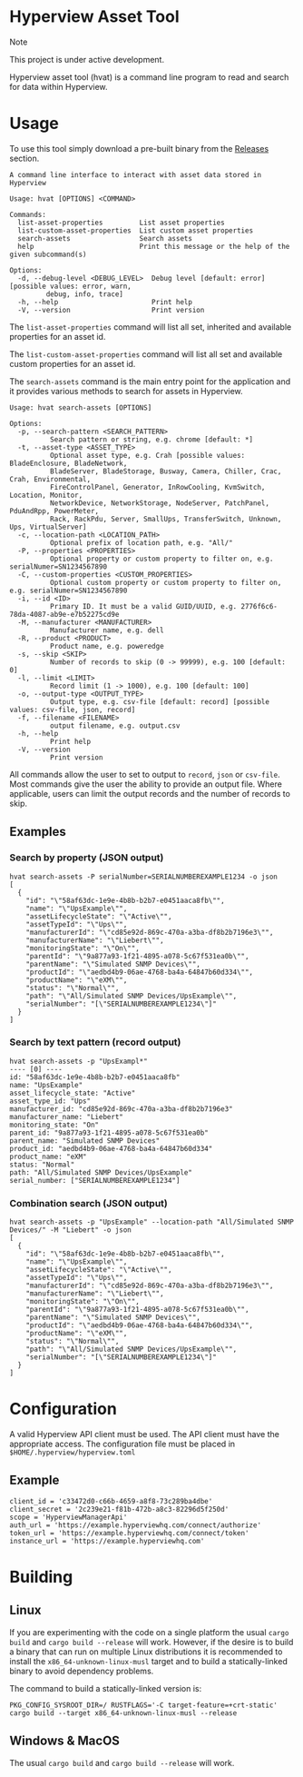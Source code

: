 # Hyperview Asset Tool

> [!NOTE]  
> This project is under active development. 

Hyperview asset tool (hvat) is a command line program to read and search for data within Hyperview.

# Usage

To use this tool simply download a pre-built binary from the [Releases](https://github.com/HyperviewHQ/asset_tool/releases) section.

```console
A command line interface to interact with asset data stored in Hyperview

Usage: hvat [OPTIONS] <COMMAND>

Commands:
  list-asset-properties         List asset properties
  list-custom-asset-properties  List custom asset properties
  search-assets                 Search assets
  help                          Print this message or the help of the given subcommand(s)

Options:
  -d, --debug-level <DEBUG_LEVEL>  Debug level [default: error] [possible values: error, warn,
         debug, info, trace]
  -h, --help                       Print help
  -V, --version                    Print version
```

The `list-asset-properties` command will list all set, inherited and available properties for an asset id. 

The `list-custom-asset-properties` command will list all set and available custom properties for an asset id.

The `search-assets` command is the main entry point for the application and it provides various methods to search for
assets in Hyperview.

```console
Usage: hvat search-assets [OPTIONS]

Options:
  -p, --search-pattern <SEARCH_PATTERN>
          Search pattern or string, e.g. chrome [default: *]
  -t, --asset-type <ASSET_TYPE>
          Optional asset type, e.g. Crah [possible values: BladeEnclosure, BladeNetwork,
          BladeServer, BladeStorage, Busway, Camera, Chiller, Crac, Crah, Environmental,
          FireControlPanel, Generator, InRowCooling, KvmSwitch, Location, Monitor,
          NetworkDevice, NetworkStorage, NodeServer, PatchPanel, PduAndRpp, PowerMeter,
          Rack, RackPdu, Server, SmallUps, TransferSwitch, Unknown, Ups, VirtualServer]
  -c, --location-path <LOCATION_PATH>
          Optional prefix of location path, e.g. "All/"
  -P, --properties <PROPERTIES>
          Optional property or custom property to filter on, e.g. serialNumer=SN1234567890
  -C, --custom-properties <CUSTOM_PROPERTIES>
          Optional custom property or custom property to filter on, e.g. serialNumer=SN1234567890
  -i, --id <ID>
          Primary ID. It must be a valid GUID/UUID, e.g. 2776f6c6-78da-4087-ab9e-e7b52275cd9e
  -M, --manufacturer <MANUFACTURER>
          Manufacturer name, e.g. dell
  -R, --product <PRODUCT>
          Product name, e.g. poweredge
  -s, --skip <SKIP>
          Number of records to skip (0 -> 99999), e.g. 100 [default: 0]
  -l, --limit <LIMIT>
          Record limit (1 -> 1000), e.g. 100 [default: 100]
  -o, --output-type <OUTPUT_TYPE>
          Output type, e.g. csv-file [default: record] [possible values: csv-file, json, record]
  -f, --filename <FILENAME>
          output filename, e.g. output.csv
  -h, --help
          Print help
  -V, --version
          Print version
```

All commands allow the user to set to output to `record`, `json` or `csv-file`. Most commands give the user the ability to provide an output file. Where applicable, users can limit the output records and the number of records to skip. 

## Examples

### Search by property (JSON output)

```console
hvat search-assets -P serialNumber=SERIALNUMBEREXAMPLE1234 -o json
[
  {
    "id": "\"58af63dc-1e9e-4b8b-b2b7-e0451aaca8fb\"",
    "name": "\"UpsExample\"",
    "assetLifecycleState": "\"Active\"",
    "assetTypeId": "\"Ups\"",
    "manufacturerId": "\"cd85e92d-869c-470a-a3ba-df8b2b7196e3\"",
    "manufacturerName": "\"Liebert\"",
    "monitoringState": "\"On\"",
    "parentId": "\"9a877a93-1f21-4895-a078-5c67f531ea0b\"",
    "parentName": "\"Simulated SNMP Devices\"",
    "productId": "\"aedbd4b9-06ae-4768-ba4a-64847b60d334\"",
    "productName": "\"eXM\"",
    "status": "\"Normal\"",
    "path": "\"All/Simulated SNMP Devices/UpsExample\"",
    "serialNumber": "[\"SERIALNUMBEREXAMPLE1234\"]"
  }
]

```

### Search by text pattern (record output)

```console
hvat search-assets -p "UpsExampl*"
---- [0] ----
id: "58af63dc-1e9e-4b8b-b2b7-e0451aaca8fb"
name: "UpsExample"
asset_lifecycle_state: "Active"
asset_type_id: "Ups"
manufacturer_id: "cd85e92d-869c-470a-a3ba-df8b2b7196e3"
manufacturer_name: "Liebert"
monitoring_state: "On"
parent_id: "9a877a93-1f21-4895-a078-5c67f531ea0b"
parent_name: "Simulated SNMP Devices"
product_id: "aedbd4b9-06ae-4768-ba4a-64847b60d334"
product_name: "eXM"
status: "Normal"
path: "All/Simulated SNMP Devices/UpsExample"
serial_number: ["SERIALNUMBEREXAMPLE1234"]
```

### Combination search (JSON output)

```console
hvat search-assets -p "UpsExample" --location-path "All/Simulated SNMP Devices/" -M "Liebert" -o json
[
  {
    "id": "\"58af63dc-1e9e-4b8b-b2b7-e0451aaca8fb\"",
    "name": "\"UpsExample\"",
    "assetLifecycleState": "\"Active\"",
    "assetTypeId": "\"Ups\"",
    "manufacturerId": "\"cd85e92d-869c-470a-a3ba-df8b2b7196e3\"",
    "manufacturerName": "\"Liebert\"",
    "monitoringState": "\"On\"",
    "parentId": "\"9a877a93-1f21-4895-a078-5c67f531ea0b\"",
    "parentName": "\"Simulated SNMP Devices\"",
    "productId": "\"aedbd4b9-06ae-4768-ba4a-64847b60d334\"",
    "productName": "\"eXM\"",
    "status": "\"Normal\"",
    "path": "\"All/Simulated SNMP Devices/UpsExample\"",
    "serialNumber": "[\"SERIALNUMBEREXAMPLE1234\"]"
  }
]
```

# Configuration
A valid Hyperview API client must be used. The API client must have the appropriate access. The configuration file must be placed in `$HOME/.hyperview/hyperview.toml`

## Example

```console
client_id = 'c33472d0-c66b-4659-a8f8-73c289ba4dbe'
client_secret = '2c239e21-f81b-472b-a8c3-82296d5f250d'
scope = 'HyperviewManagerApi'
auth_url = 'https://example.hyperviewhq.com/connect/authorize'
token_url = 'https://example.hyperviewhq.com/connect/token'
instance_url = 'https://example.hyperviewhq.com'
```

# Building

## Linux
If you are experimenting with the code on a single platform the usual `cargo build` and `cargo build --release` will work. However, if the desire is to build a binary that can run on multiple Linux distributions it is recommended to install the `x86_64-unknown-linux-musl` target and to build a statically-linked binary to avoid dependency problems. 

The command to build a statically-linked version is:

```console
PKG_CONFIG_SYSROOT_DIR=/ RUSTFLAGS='-C target-feature=+crt-static' cargo build --target x86_64-unknown-linux-musl --release
```

## Windows & MacOS
The usual `cargo build` and `cargo build --release` will work. 
